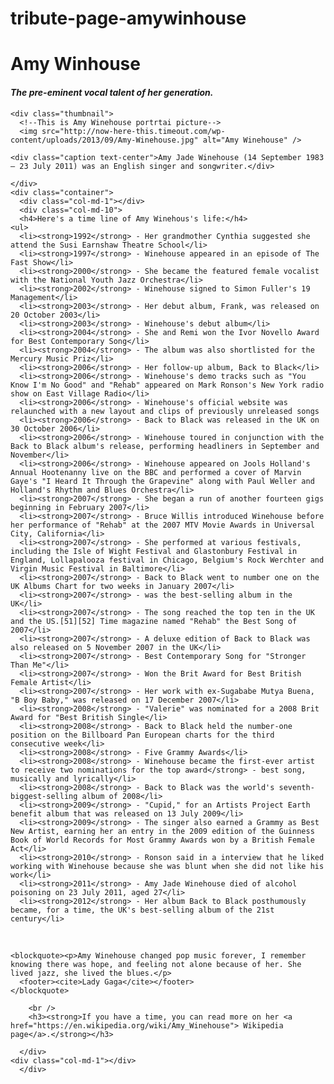 # tribute-page-amywinhouse

<html>
<head>
  <meta charset="UTF-8" />
  
  <title>Amy Winehouse</title>
</head>
<body>
<div class="container"> 
  <div class="jumbotron">
  
   <div>
     <h1 class="text-center font-bold">Amy Winhouse</h1>
  <h4 class="text-center font-italic"><em>The pre-eminent vocal talent of her generation.</em></h4>
    </div>
    
    <div class="thumbnail">
      <!--This is Amy Winehouse portrtai picture-->
      <img src="http://now-here-this.timeout.com/wp-content/uploads/2013/09/Amy-Winehouse.jpg" alt="Amy Winehouse" />
     
    <div class="caption text-center">Amy Jade Winehouse (14 September 1983 – 23 July 2011) was an English singer and songwriter.</div>
  
    </div>
    <div class="container">
      <div class="col-md-1"></div>
      <div class="col-md-10">
      <h4>Here's a time line of Amy Winehous's life:</h4>
    <ul>
      <li><strong>1992</strong> - Her grandmother Cynthia suggested she attend the Susi Earnshaw Theatre School</li>
      <li><strong>1997</strong> - Winehouse appeared in an episode of The Fast Show</li>
      <li><strong>2000</strong> - She became the featured female vocalist with the National Youth Jazz Orchestra</li>
      <li><strong>2002</strong> - Winehouse signed to Simon Fuller's 19 Management</li>
      <li><strong>2003</strong> - Her debut album, Frank, was released on 20 October 2003</li>
      <li><strong>2003</strong> - Winehouse's debut album</li>
      <li><strong>2004</strong> - She and Remi won the Ivor Novello Award for Best Contemporary Song</li>
      <li><strong>2004</strong> - The album was also shortlisted for the Mercury Music Priz</li>
      <li><strong>2006</strong> - Her follow-up album, Back to Black</li>
      <li><strong>2006</strong> - Winehouse's demo tracks such as "You Know I'm No Good" and "Rehab" appeared on Mark Ronson's New York radio show on East Village Radio</li>
      <li><strong>2006</strong> - Winehouse's official website was relaunched with a new layout and clips of previously unreleased songs
      <li><strong>2006</strong> - Back to Black was released in the UK on 30 October 2006</li>
      <li><strong>2006</strong> - Winehouse toured in conjunction with the Back to Black album's release, performing headliners in September and November</li>
      <li><strong>2006</strong> - Winehouse appeared on Jools Holland's Annual Hootenanny live on the BBC and performed a cover of Marvin Gaye's "I Heard It Through the Grapevine" along with Paul Weller and Holland's Rhythm and Blues Orchestra</li>
      <li><strong>2007</strong> - She began a run of another fourteen gigs beginning in February 2007</li>
      <li><strong>2007</strong> - Bruce Willis introduced Winehouse before her performance of "Rehab" at the 2007 MTV Movie Awards in Universal City, California</li>
      <li><strong>2007</strong> - She performed at various festivals, including the Isle of Wight Festival and Glastonbury Festival in England, Lollapalooza festival in Chicago, Belgium's Rock Werchter and Virgin Music Festival in Baltimore</li>
      <li><strong>2007</strong> - Back to Black went to number one on the UK Albums Chart for two weeks in January 2007</li>
      <li><strong>2007</strong> - was the best-selling album in the UK</li>
      <li><strong>2007</strong> - The song reached the top ten in the UK and the US.[51][52] Time magazine named "Rehab" the Best Song of 2007</li>
      <li><strong>2007</strong> - A deluxe edition of Back to Black was also released on 5 November 2007 in the UK</li>
      <li><strong>2007</strong> - Best Contemporary Song for "Stronger Than Me"</li>
      <li><strong>2007</strong> - Won the Brit Award for Best British Female Artist</li>
      <li><strong>2007</strong> - Her work with ex-Sugababe Mutya Buena, "B Boy Baby," was released on 17 December 2007</li>
      <li><strong>2008</strong> - "Valerie" was nominated for a 2008 Brit Award for "Best British Single</li>
      <li><strong>2008</strong> - Back to Black held the number-one position on the Billboard Pan European charts for the third consecutive week</li>
      <li><strong>2008</strong> - Five Grammy Awards</li>
      <li><strong>2008</strong> - Winehouse became the first-ever artist to receive two nominations for the top award</strong> - best song, musically and lyrically</li>
      <li><strong>2008</strong> - Back to Black was the world's seventh-biggest-selling album of 2008</li>
      <li><strong>2009</strong> - "Cupid," for an Artists Project Earth benefit album that was released on 13 July 2009</li>
      <li><strong>2009</strong> - The singer also earned a Grammy as Best New Artist, earning her an entry in the 2009 edition of the Guinness Book of World Records for Most Grammy Awards won by a British Female Act</li>
      <li><strong>2010</strong> - Ronson said in a interview that he liked working with Winehouse because she was blunt when she did not like his work</li>
      <li><strong>2011</strong> - Amy Jade Winehouse died of alcohol poisoning on 23 July 2011, aged 27</li>
      <li><strong>2012</strong> - Her album Back to Black posthumously became, for a time, the UK's best-selling album of the 21st century</li>
  </ul>
   <br />     
   
 
    
    <blockquote><p>Amy Winehouse changed pop music forever, I remember knowing there was hope, and feeling not alone because of her. She lived jazz, she lived the blues.</p>
      <footer><cite>Lady Gaga</cite></footer>
    </blockquote>
    
        <br />
        <h3><strong>If you have a time, you can read more on her <a href="https://en.wikipedia.org/wiki/Amy_Winehouse"> Wikipedia page</a>.</strong></h3>
        
      </div>
    <div class="col-md-1"></div>
      </div>
    
</div>
</body>
</html>
